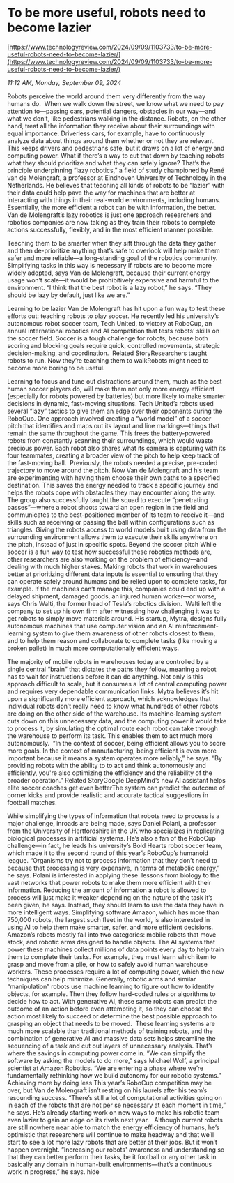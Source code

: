 # To be more useful, robots need to become lazier

[https://www.technologyreview.com/2024/09/09/1103733/to-be-more-useful-robots-need-to-become-lazier/](https://www.technologyreview.com/2024/09/09/1103733/to-be-more-useful-robots-need-to-become-lazier/)

*11:12 AM, Monday, September 09, 2024*

Robots perceive the world around them very differently from the way humans do.  When we walk down the street, we know what we need to pay attention to—passing cars, potential dangers, obstacles in our way—and what we don’t, like pedestrians walking in the distance. Robots, on the other hand, treat all the information they receive about their surroundings with equal importance. Driverless cars, for example, have to continuously analyze data about things around them whether or not they are relevant. This keeps drivers and pedestrians safe, but it draws on a lot of energy and computing power. What if there’s a way to cut that down by teaching robots what they should prioritize and what they can safely ignore?  That’s the principle underpinning “lazy robotics,” a field of study championed by René van de Molengraft, a professor at Eindhoven University of Technology in the Netherlands. He believes that teaching all kinds of robots to be “lazier” with their data could help pave the way for machines that are better at interacting with things in their real-world environments, including humans. Essentially, the more efficient a robot can be with information, the better. Van de Molengraft’s lazy robotics is just one approach researchers and robotics companies are now taking as they train their robots to complete actions successfully, flexibly, and in the most efficient manner possible.

Teaching them to be smarter when they sift through the data they gather and then de-prioritize anything that’s safe to overlook will help make them safer and more reliable—a long-standing goal of the robotics community. Simplifying tasks in this way is necessary if robots are to become more widely adopted, says Van de Molengraft, because their current energy usage won’t scale—it would be prohibitively expensive and harmful to the environment. “I think that the best robot is a lazy robot,” he says. “They should be lazy by default, just like we are.”

Learning to be lazier Van de Molengraft has hit upon a fun way to test these efforts out: teaching robots to play soccer. He recently led his university’s autonomous robot soccer team, Tech United, to victory at RoboCup, an annual international robotics and AI competition that tests robots’ skills on the soccer field. Soccer is a tough challenge for robots, because both scoring and blocking goals require quick, controlled movements, strategic decision-making, and coordination.  Related StoryResearchers taught robots to run. Now they’re teaching them to walkRobots might need to become more boring to be useful.

Learning to focus and tune out distractions around them, much as the best human soccer players do, will make them not only more energy efficient (especially for robots powered by batteries) but more likely to make smarter decisions in dynamic, fast-moving situations. Tech United’s robots used several “lazy” tactics to give them an edge over their opponents during the RoboCup. One approach involved creating a “world model” of a soccer pitch that identifies and maps out its layout and line markings—things that remain the same throughout the game. This frees the battery-powered robots from constantly scanning their surroundings, which would waste precious power. Each robot also shares what its camera is capturing with its four teammates, creating a broader view of the pitch to help keep track of the fast-moving ball.  Previously, the robots needed a precise, pre-coded trajectory to move around the pitch. Now Van de Molengraft and his team are experimenting with having them choose their own paths to a specified destination. This saves the energy needed to track a specific journey and helps the robots cope with obstacles they may encounter along the way.  The group also successfully taught the squad to execute “penetrating passes”—where a robot shoots toward an open region in the field and communicates to the best-positioned member of its team to receive it—and skills such as receiving or passing the ball within configurations such as triangles. Giving the robots access to world models built using data from the surrounding environment allows them to execute their skills anywhere on the pitch, instead of just in specific spots. Beyond the soccer pitch While soccer is a fun way to test how successful these robotics methods are, other researchers are also working on the problem of efficiency—and dealing with much higher stakes. Making robots that work in warehouses better at prioritizing different data inputs is essential to ensuring that they can operate safely around humans and be relied upon to complete tasks, for example. If the machines can’t manage this, companies could end up with a delayed shipment, damaged goods, an injured human worker—or worse, says Chris Walti, the former head of Tesla’s robotics division.  Walti left the company to set up his own firm after witnessing how challenging it was to get robots to simply move materials around. His startup, Mytra, designs fully autonomous machines that use computer vision and an AI reinforcement-learning system to give them awareness of other robots closest to them, and to help them reason and collaborate to complete tasks (like moving a broken pallet) in much more computationally efficient ways.

The majority of mobile robots in warehouses today are controlled by a single central “brain” that dictates the paths they follow, meaning a robot has to wait for instructions before it can do anything. Not only is this approach difficult to scale, but it consumes a lot of central computing power and requires very dependable communication links. Mytra believes it’s hit upon a significantly more efficient approach, which acknowledges that individual robots don’t really need to know what hundreds of other robots are doing on the other side of the warehouse. Its machine-learning system cuts down on this unnecessary data, and the computing power it would take to process it, by simulating the optimal route each robot can take through the warehouse to perform its task. This enables them to act much more autonomously.  “In the context of soccer, being efficient allows you to score more goals. In the context of manufacturing, being efficient is even more important because it means a system operates more reliably,” he says. “By providing robots with the ability to to act and think autonomously and efficiently, you're also optimizing the efficiency and the reliability of the broader operation.” Related StoryGoogle DeepMind’s new AI assistant helps elite soccer coaches get even betterThe system can predict the outcome of corner kicks and provide realistic and accurate tactical suggestions in football matches.

While simplifying the types of information that robots need to process is a major challenge, inroads are being made, says Daniel Polani, a professor from the University of Hertfordshire in the UK who specializes in replicating biological processes in artificial systems. He’s also a fan of the RoboCup challenge—in fact, he leads his university’s Bold Hearts robot soccer team, which made it to the second round of this year’s RoboCup’s humanoid league. “Organisms try not to process information that they don’t need to because that processing is very expensive, in terms of metabolic energy,” he says. Polani is interested in applying these  lessons from biology to the vast networks that power robots to make them more efficient with their information. Reducing the amount of information a robot is allowed to process will just make it weaker depending on the nature of the task it’s been given, he says. Instead, they should learn to use the data they have in more intelligent ways. Simplifying software Amazon, which has more than 750,000 robots, the largest such fleet in the world, is also interested in using AI to help them make smarter, safer, and more efficient decisions. Amazon’s robots mostly fall into two categories: mobile robots that move stock, and robotic arms designed to handle objects. The AI systems that power these machines collect millions of data points every day to help train them to complete their tasks. For example, they must learn which item to grasp and move from a pile, or how to safely avoid human warehouse workers. These processes require a lot of computing power, which the new techniques can help minimize. Generally, robotic arms and similar “manipulation” robots use machine learning to figure out how to identify objects, for example. Then they follow hard-coded rules or algorithms to decide how to act. With generative AI, these same robots can predict the outcome of an action before even attempting it, so they can choose the action most likely to succeed or determine the best possible approach to grasping an object that needs to be moved.  These learning systems are much more scalable than traditional methods of training robots, and the combination of generative AI and massive data sets helps streamline the sequencing of a task and cut out layers of unnecessary analysis. That’s where the savings in computing power come in. “We can simplify the software by asking the models to do more,” says Michael Wolf, a principal scientist at Amazon Robotics. “We are entering a phase where we’re fundamentally rethinking how we build autonomy for our robotic systems.” Achieving more by doing less This year’s RoboCup competition may be over, but Van de Molengraft isn’t resting on his laurels after his team’s resounding success. “There’s still a lot of computational activities going on in each of the robots that are not per se necessary at each moment in time,” he says. He’s already starting work on new ways to make his robotic team even lazier to gain an edge on its rivals next year.   Although current robots are still nowhere near able to match the energy efficiency of humans, he’s optimistic that researchers will continue to make headway and that we’ll start to see a lot more lazy robots that are better at their jobs. But it won’t happen overnight. “Increasing our robots' awareness and understanding so that they can better perform their tasks, be it football or any other task in basically any domain in human-built environments—that’s a continuous work in progress,” he says. hide

